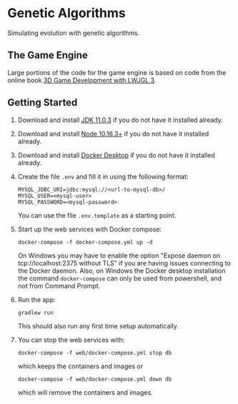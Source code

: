 # Genetic Algorithms
Simulating evolution with genetic algorithms.

## The Game Engine
Large portions of the code for the game engine is based on code from the online book [3D Game Development with LWJGL 3](https://ahbejarano.gitbook.io/lwjglgamedev/).

## Getting Started
1.  Download and install [JDK 11.0.3](https://www.oracle.com/technetwork/java/javase/downloads/jdk11-downloads-5066655.html)
    if you do not have it installed already.
    
2.  Download and install [Node 10.16.3+](https://nodejs.org/en/download/) if you do not have it installed already.

2.  Download and install [Docker Desktop](https://www.docker.com/products/docker-desktop) if you do not have it installed already.

3.  Create the file `.env` and fill it in using the following format:
    ```.env
    MYSQL_JDBC_URI=jdbc:mysql://<url-to-mysql-db>/
    MYSQL_USER=<mysql-user>
    MYSQL_PASSWORD=<mysql-password>
    ```
    You can use the file `.env.template` as a starting point.
    
4.  Start up the web services with Docker compose:
    ```shell script
    docker-compose -f docker-compose.yml up -d
    ```
    On Windows you may have to enable the option "Expose daemon on tcp://localhost:2375 without TLS" if you are having 
    issues connecting to the Docker daemon. Also, on Windows the Docker desktop installation the command 
    `docker-compose` can only be used from powershell, and not from Command Prompt.  

5.  Run the app:
    ```shell script
    gradlew run
    ```
    This should also run any first time setup automatically.
    
6.  You can stop the web services with:
    ```shell script
    docker-compose -f web/docker-compose.yml stop db
    ```
    which keeps the containers and images or
    ```shell script
    docker-compose -f web/docker-compose.yml down db
    ```
    which will remove the containers and images.